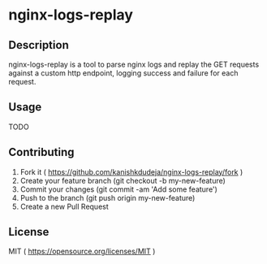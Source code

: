# nginx-logs-replay

## Description

nginx-logs-replay is a tool to parse nginx logs and replay the GET requests against a custom http endpoint, logging success and failure for each request.

## Usage

TODO

## Contributing

1. Fork it ( https://github.com/kanishkdudeja/nginx-logs-replay/fork )
2. Create your feature branch (git checkout -b my-new-feature)
3. Commit your changes (git commit -am 'Add some feature')
4. Push to the branch (git push origin my-new-feature)
5. Create a new Pull Request

## License
MIT ( https://opensource.org/licenses/MIT )
